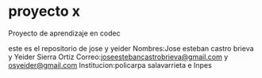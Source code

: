 # proyecto x
Proyecto de aprendizaje en codec

este es el repositorio de jose y yeider
Nombres:Jose esteban castro brieva y Yeider Sierra Ortiz
Correo:joseestebancastrobrieva@gmail.com y osyeider@gmail.com
Institucion:policarpa salavarrieta e Inpes
